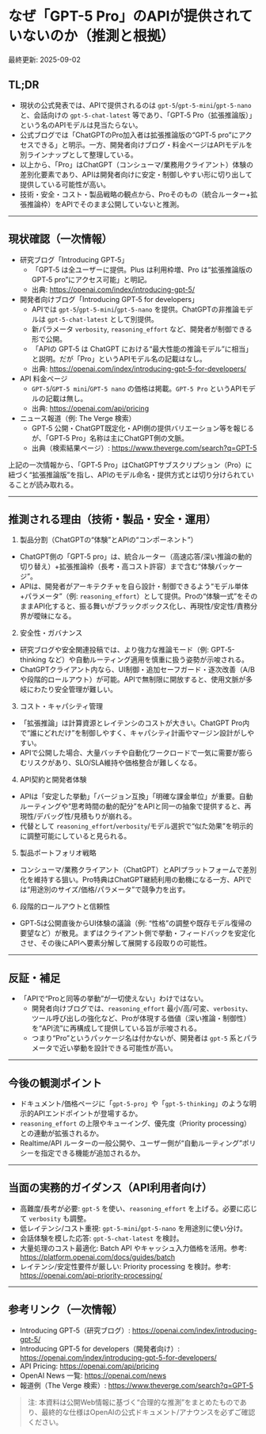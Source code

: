 # なぜ「GPT-5 Pro」のAPIが提供されていないのか（推測と根拠）

最終更新: 2025-09-02

## TL;DR
- 現状の公式発表では、APIで提供されるのは `gpt-5`/`gpt-5-mini`/`gpt-5-nano` と、会話向けの `gpt-5-chat-latest` 等であり、「GPT‑5 Pro（拡張推論版）」という名のAPIモデルは見当たらない。
- 公式ブログでは「ChatGPTのPro加入者は拡張推論版の“GPT‑5 pro”にアクセスできる」と明示。一方、開発者向けブログ・料金ページはAPIモデルを別ラインナップとして整理している。
- 以上から、「Pro」はChatGPT（コンシューマ/業務用クライアント）体験の差別化要素であり、APIは開発者向けに安定・制御しやすい形に切り出して提供している可能性が高い。
- 技術・安全・コスト・製品戦略の観点から、Proそのもの（統合ルーター+拡張推論枠）をAPIでそのまま公開していないと推測。

---

## 現状確認（一次情報）
- 研究ブログ「Introducing GPT‑5」
  - 「GPT‑5 は全ユーザーに提供。Plus は利用枠増、Pro は“拡張推論版の GPT‑5 pro”にアクセス可能」と明記。
  - 出典: https://openai.com/index/introducing-gpt-5/
- 開発者向けブログ「Introducing GPT‑5 for developers」
  - APIでは `gpt-5`/`gpt-5-mini`/`gpt-5-nano` を提供。ChatGPTの非推論モデルは `gpt-5-chat-latest` として別提供。
  - 新パラメータ `verbosity`, `reasoning_effort` など、開発者が制御できる形で公開。
  - 「APIの GPT‑5 は ChatGPT における“最大性能の推論モデル”に相当」と説明。だが「Pro」というAPIモデル名の記載はなし。
  - 出典: https://openai.com/index/introducing-gpt-5-for-developers/
- API 料金ページ
  - `GPT‑5`/`GPT‑5 mini`/`GPT‑5 nano` の価格は掲載。`GPT‑5 Pro` というAPIモデルの記載は無し。
  - 出典: https://openai.com/api/pricing
- ニュース報道（例: The Verge 検索）
  - GPT‑5 公開・ChatGPT既定化・API側の提供バリエーション等を報じるが、「GPT‑5 Pro」名称は主にChatGPT側の文脈。
  - 出典（検索結果ページ）: https://www.theverge.com/search?q=GPT-5

上記の一次情報から、「GPT‑5 Pro」はChatGPTサブスクリプション（Pro）に紐づく“拡張推論版”を指し、APIのモデル命名・提供方式とは切り分けられていることが読み取れる。

---

## 推測される理由（技術・製品・安全・運用）

1) 製品分割（ChatGPTの“体験”とAPIの“コンポーネント”）
- ChatGPT側の「GPT‑5 pro」は、統合ルーター（高速応答/深い推論の動的切り替え）+拡張推論枠（長考・高コスト許容）まで含む“体験パッケージ”。
- APIは、開発者がアーキテクチャを自ら設計・制御できるよう“モデル単体+パラメータ”（例: `reasoning_effort`）として提供。Proの“体験一式”をそのままAPI化すると、振る舞いがブラックボックス化し、再現性/安定性/責務分界が曖昧になる。

2) 安全性・ガバナンス
- 研究ブログや安全関連投稿では、より強力な推論モード（例: GPT‑5-thinking など）や自動ルーティング適用を慎重に扱う姿勢が示唆される。
- ChatGPTクライアント内なら、UI制御・追加セーフガード・逐次改善（A/Bや段階的ロールアウト）が可能。APIで無制限に開放すると、使用文脈が多岐にわたり安全管理が難しい。

3) コスト・キャパシティ管理
- 「拡張推論」は計算資源とレイテンシのコストが大きい。ChatGPT Pro内で“誰にどれだけ”を制御しやすく、キャパシティ計画やマージン設計がしやすい。
- APIで公開した場合、大量バッチや自動化ワークロードで一気に需要が膨らむリスクがあり、SLO/SLA維持や価格整合が難しくなる。

4) API契約と開発者体験
- APIは「安定した挙動」「バージョン互換」「明確な課金単位」が重要。自動ルーティングや“思考時間の動的配分”をAPIと同一の抽象で提供すると、再現性/デバッグ性/見積もりが崩れる。
- 代替として `reasoning_effort`/`verbosity`/モデル選択で“似た効果”を明示的に調整可能にしていると見られる。

5) 製品ポートフォリオ戦略
- コンシューマ/業務クライアント（ChatGPT）とAPIプラットフォームで差別化を維持する狙い。Pro特典はChatGPT継続利用の動機になる一方、APIでは“用途別のサイズ/価格/パラメータ”で競争力を出す。

6) 段階的ロールアウトと信頼性
- GPT‑5は公開直後からUI体験の議論（例: “性格”の調整や既存モデル復帰の要望など）が散見。まずはクライアント側で挙動・フィードバックを安定化させ、その後にAPIへ要素分解して展開する段取りの可能性。

---

## 反証・補足
- 「APIで“Proと同等の挙動”が一切使えない」わけではない。
  - 開発者向けブログでは、`reasoning_effort` 最小/高/可変、`verbosity`、ツール呼び出しの強化など、Proが体現する価値（深い推論・制御性）を“API流”に再構成して提供している旨が示唆される。
  - つまり“Pro”というパッケージ名は付かないが、開発者は `gpt-5` 系とパラメータで近い挙動を設計できる可能性が高い。

---

## 今後の観測ポイント
- ドキュメント/価格ページに「`gpt-5-pro`」や「`gpt-5-thinking`」のような明示的APIエンドポイントが登場するか。
- `reasoning_effort` の上限やキューイング、優先度（Priority processing）との連動が拡張されるか。
- Realtime/API ルーターの一般公開や、ユーザー側が“自動ルーティング”ポリシーを指定できる機能が追加されるか。

---

## 当面の実務的ガイダンス（API利用者向け）
- 高難度/長考が必要: `gpt-5` を使い、`reasoning_effort` を上げる。必要に応じて `verbosity` も調整。
- 低レイテンシ/コスト重視: `gpt-5-mini`/`gpt-5-nano` を用途別に使い分け。
- 会話体験を模した応答: `gpt-5-chat-latest` を検討。
- 大量処理のコスト最適化: Batch API やキャッシュ入力価格を活用。参考: https://platform.openai.com/docs/guides/batch
- レイテンシ/安定性要件が厳しい: Priority processing を検討。参考: https://openai.com/api-priority-processing/

---

## 参考リンク（一次情報）
- Introducing GPT‑5（研究ブログ）: https://openai.com/index/introducing-gpt-5/
- Introducing GPT‑5 for developers（開発者向け）: https://openai.com/index/introducing-gpt-5-for-developers/
- API Pricing: https://openai.com/api/pricing
- OpenAI News 一覧: https://openai.com/news
- 報道例（The Verge 検索）: https://www.theverge.com/search?q=GPT-5

> 注: 本資料は公開Web情報に基づく“合理的な推測”をまとめたものであり、最終的な仕様はOpenAIの公式ドキュメント/アナウンスを必ずご確認ください。

